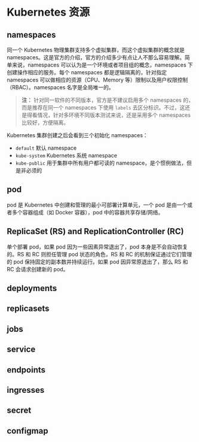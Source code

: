 # Kubernetes 资源

## namespaces

同一个 Kubernetes 物理集群支持多个虚拟集群，而这个虚拟集群的概念就是 namespaces。这是官方的介绍，官方的介绍多少有点让人不那么容易理解。简单来说，namespaces 可以认为是一个环境或者项目组的概念，namespaces 下创建操作相应的服务。每个 namespaces 都是逻辑隔离的，针对指定 namespaces 可以做相应的资源（CPU、Memory 等）限制以及用户权限控制（RBAC）。namespaces 名字是全局唯一的。

> __注：__ 针对同一软件的不同版本，官方是不建议启用多个 namespaces 的，而是推荐在同一个 namespaces 下使用 `labels` 去区分标识。不过，这还是得看情况，针对多环境不同版本测试来说，还是采用多个 namespaces 比较好，方便隔离。

Kubernetes 集群创建之后会看到三个初始化 namespaces：

- `default` 默认 namespace
- `kube-system` Kubernetes 系统 namespace
- `kube-public` 用于集群中所有用户都可读的 namespace，是个惯例做法，但是非必须的

## pod

pod 是 Kubernetes 中创建和管理的最小可部署计算单元，一个 pod 是由一个或者多个容器组成（如 Docker 容器），pod 中的容器共享存储/网络。

## ReplicaSet (RS) and ReplicationController (RC)

单个部署 pod，如果 pod 因为一些因素异常退出了，pod 本身是不会自动恢复的。RS 和 RC 则担任管理 pod 状态的角色，RS 和 RC 的机制保证通过它们管理的 pod 保持固定的副本数并持续运行。如果 pod 因异常原退出了，那么 RS 和 RC 会请求创建新的 pod。

## deployments

## replicasets

## jobs

## service

## endpoints

## ingresses

## secret

## configmap
